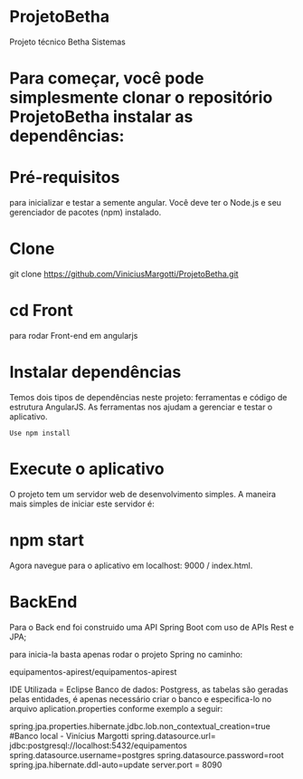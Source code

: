 # ProjetoBetha
 Projeto técnico Betha Sistemas
 
# Para começar, você pode simplesmente clonar o repositório ProjetoBetha instalar as dependências:

# Pré-requisitos

para inicializar e testar a semente angular.
Você deve ter o Node.js e seu gerenciador de pacotes (npm) instalado.

# Clone

git clone https://github.com/ViniciusMargotti/ProjetoBetha.git

# cd Front
para rodar Front-end em angularjs


# Instalar dependências
Temos dois tipos de dependências neste projeto: ferramentas e código de estrutura AngularJS. As ferramentas nos ajudam a gerenciar e testar o aplicativo.

	Use npm install


# Execute o aplicativo
O projeto tem um servidor web de desenvolvimento simples. A maneira mais simples de iniciar este servidor é:

# npm start
Agora navegue para o aplicativo em localhost: 9000 / index.html.

# BackEnd
Para o Back end foi construido uma API Spring Boot com uso de APIs Rest e JPA;

para inicia-la basta apenas rodar o projeto Spring no caminho: 

equipamentos-apirest/equipamentos-apirest

IDE Utilizada = Eclipse
Banco de dados: Postgress, as tabelas são geradas pelas entidades, é apenas necessário criar o banco e especifica-lo no arquivo
aplication.properties conforme exemplo a seguir:

spring.jpa.properties.hibernate.jdbc.lob.non_contextual_creation=true
#Banco local - Vinícius Margotti
spring.datasource.url= jdbc:postgresql://localhost:5432/equipamentos
spring.datasource.username=postgres
spring.datasource.password=root
spring.jpa.hibernate.ddl-auto=update
server.port = 8090
